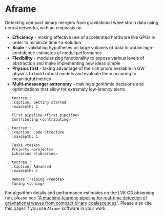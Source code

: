 Aframe
======
Detecting compact binary mergers from gravitational wave strain data using neural networks, with an emphasis on
- **Efficiency** - making effective use of accelerated hardware like GPUs in order to minimize time-to-solution
- **Scale** - validating hypotheses on large volumes of data to obtain high-confidence estimates of model performance
- **Flexibility** - modularizing functionality to expose various levels of abstraction and make implementing new ideas simple
- **Physics first** - taking advantage of the rich priors available in GW physics to build robust models and evaluate them accoring to 
meaningful metrics
- **Multi-messenger astronomy** - making algorithmic decisions and optimizations that allow for extremely low-latency alerts 

```{eval-rst}
.. toctree::
   :caption: Getting started
   :maxdepth: 1

   First pipeline <first_pipeline>
   Contributing <contributing>

.. toctree::
   :caption: Code Structure
   :maxdepth: 1

   Tasks <tasks>
   Projects <projects>
   Libraries <libraries>

.. toctree::
   :caption: Advanced
   :maxdepth: 1

   Remote Training <remote>
   Tuning <tuning>
```

For algorithm details and performance estimates on the LVK O3 observing run, please see ["A machine-learning pipeline for real-time detection of gravitational waves from compact binary coalescences"](https://arxiv.org/abs/2403.18661). Please also cite this paper if you use `Aframe` software in your work.
